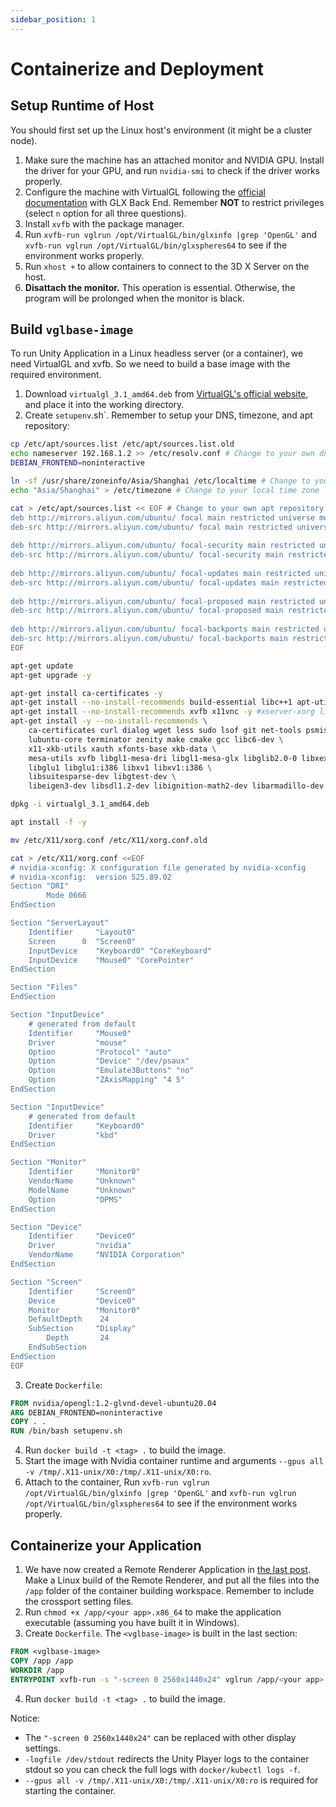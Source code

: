 ```yaml
---
sidebar_position: 1
---
```


# Containerize and Deployment

## Setup Runtime of Host

You should first set up the Linux host's environment (it might be a cluster node).

1. Make sure the machine has an attached monitor and NVIDIA GPU. Install the driver for your GPU, and run `nvidia-smi` to check if the driver works properly.
2. Configure the machine with VirtualGL following the [official documentation](https://rawcdn.githack.com/VirtualGL/virtualgl/3.1/doc/index.html) with GLX Back End. Remember **NOT** to restrict privileges (select `n` option for all three questions).
3. Install `xvfb` with the package manager.
4. Run `xvfb-run vglrun /opt/VirtualGL/bin/glxinfo |grep 'OpenGL'` and `xvfb-run vglrun /opt/VirtualGL/bin/glxspheres64` to see if the environment works properly.
5. Run `xhost +` to allow containers to connect to the 3D X Server on the host.
6. **Disattach the monitor.** This operation is essential. Otherwise, the program will be prolonged when the monitor is black.

## Build `vglbase-image`

To run Unity Application in a Linux headless server (or a container), we need VirtualGL and xvfb. So we need to build a base image with the required environment.

1. Download `virtualgl_3.1_amd64.deb` from [VirtualGL's official website](https://www.virtualgl.org/), and place it into the working directory.
2. Create `setupenv`.sh`. Remember to setup your DNS, timezone, and apt repository:
```bash
cp /etc/apt/sources.list /etc/apt/sources.list.old
echo nameserver 192.168.1.2 >> /etc/resolv.conf # Change to your own dns
DEBIAN_FRONTEND=noninteractive

ln -sf /usr/share/zoneinfo/Asia/Shanghai /etc/localtime # Change to your local time zone
echo "Asia/Shanghai" > /etc/timezone # Change to your local time zone

cat > /etc/apt/sources.list << EOF # Change to your own apt repository
deb http://mirrors.aliyun.com/ubuntu/ focal main restricted universe multiverse
deb-src http://mirrors.aliyun.com/ubuntu/ focal main restricted universe multiverse
 
deb http://mirrors.aliyun.com/ubuntu/ focal-security main restricted universe multiverse
deb-src http://mirrors.aliyun.com/ubuntu/ focal-security main restricted universe multiverse
 
deb http://mirrors.aliyun.com/ubuntu/ focal-updates main restricted universe multiverse
deb-src http://mirrors.aliyun.com/ubuntu/ focal-updates main restricted universe multiverse
 
deb http://mirrors.aliyun.com/ubuntu/ focal-proposed main restricted universe multiverse
deb-src http://mirrors.aliyun.com/ubuntu/ focal-proposed main restricted universe multiverse
 
deb http://mirrors.aliyun.com/ubuntu/ focal-backports main restricted universe multiverse
deb-src http://mirrors.aliyun.com/ubuntu/ focal-backports main restricted universe multiverse
EOF

apt-get update
apt-get upgrade -y

apt-get install ca-certificates -y
apt-get install --no-install-recommends build-essential libc++1 apt-utils -y
apt-get install --no-install-recommends xvfb x11vnc -y #xserver-xorg libxtst6 libxv1 libglu1-mesa libegl1-mesa -y
apt-get install -y --no-install-recommends \
    ca-certificates curl dialog wget less sudo lsof git net-tools psmisc xz-utils nemo net-tools \
    lubuntu-core terminator zenity make cmake gcc libc6-dev \
    x11-xkb-utils xauth xfonts-base xkb-data \
    mesa-utils xvfb libgl1-mesa-dri libgl1-mesa-glx libglib2.0-0 libxext6 libsm6 libxrender1 \
    libglu1 libglu1:i386 libxv1 libxv1:i386 \
    libsuitesparse-dev libgtest-dev \
    libeigen3-dev libsdl1.2-dev libignition-math2-dev libarmadillo-dev libarmadillo${LIBARMADILLO_VERSION} libsdl-image1.2-dev libsdl-dev

dpkg -i virtualgl_3.1_amd64.deb

apt install -f -y

mv /etc/X11/xorg.conf /etc/X11/xorg.conf.old

cat > /etc/X11/xorg.conf <<EOF
# nvidia-xconfig: X configuration file generated by nvidia-xconfig
# nvidia-xconfig:  version 525.89.02
Section "DRI"
        Mode 0666
EndSection

Section "ServerLayout"
    Identifier     "Layout0"
    Screen      0  "Screen0"
    InputDevice    "Keyboard0" "CoreKeyboard"
    InputDevice    "Mouse0" "CorePointer"
EndSection

Section "Files"
EndSection

Section "InputDevice"
    # generated from default
    Identifier     "Mouse0"
    Driver         "mouse"
    Option         "Protocol" "auto"
    Option         "Device" "/dev/psaux"
    Option         "Emulate3Buttons" "no"
    Option         "ZAxisMapping" "4 5"
EndSection

Section "InputDevice"
    # generated from default
    Identifier     "Keyboard0"
    Driver         "kbd"
EndSection

Section "Monitor"
    Identifier     "Monitor0"
    VendorName     "Unknown"
    ModelName      "Unknown"
    Option         "DPMS"
EndSection

Section "Device"
    Identifier     "Device0"
    Driver         "nvidia"
    VendorName     "NVIDIA Corporation"
EndSection

Section "Screen"
    Identifier     "Screen0"
    Device         "Device0"
    Monitor        "Monitor0"
    DefaultDepth    24
    SubSection     "Display"
        Depth       24
    EndSubSection
EndSection
EOF
```
3. Create `Dockerfile`:
```dockerfile
FROM nvidia/opengl:1.2-glvnd-devel-ubuntu20.04
ARG DEBIAN_FRONTEND=noninteractive
COPY . .
RUN /bin/bash setupenv.sh
```
4. Run `docker build -t <tag> .` to build the image.
5. Start the image with Nvidia container runtime and arguments `--gpus all -v /tmp/.X11-unix/X0:/tmp/.X11-unix/X0:ro`.
6. Attach to the container, Run `xvfb-run vglrun /opt/VirtualGL/bin/glxinfo |grep 'OpenGL'` and `xvfb-run vglrun /opt/VirtualGL/bin/glxspheres64` to see if the environment works properly.

## Containerize your Application

1. We have now created a Remote Renderer Application in [the last post](/docs/remote-rendering/start). Make a Linux build of the Remote Renderer, and put all the files into the `/app` folder of the container building workspace. Remember to include the crossport setting files.
2. Run `chmod +x /app/<your app>.x86_64` to make the application executable (assuming you have built it in Windows).
3. Create `Dockerfile`. The `<vglbase-image>` is built in the last section:
```dockerfile
FROM <vglbase-image>
COPY /app /app
WORKDIR /app
ENTRYPOINT xvfb-run -s "-screen 0 2560x1440x24" vglrun /app/<your app>.x86_64 -ph -logfile /dev/stdout
```
4. Run `docker build -t <tag> .` to build the image.

Notice:

- The `"-screen 0 2560x1440x24"` can be replaced with other display settings.
- `-logfile /dev/stdout` redirects the Unity Player logs to the container stdout so you can check the full logs with `docker/kubectl logs -f`.
- `--gpus all -v /tmp/.X11-unix/X0:/tmp/.X11-unix/X0:ro` is required for starting the container.
